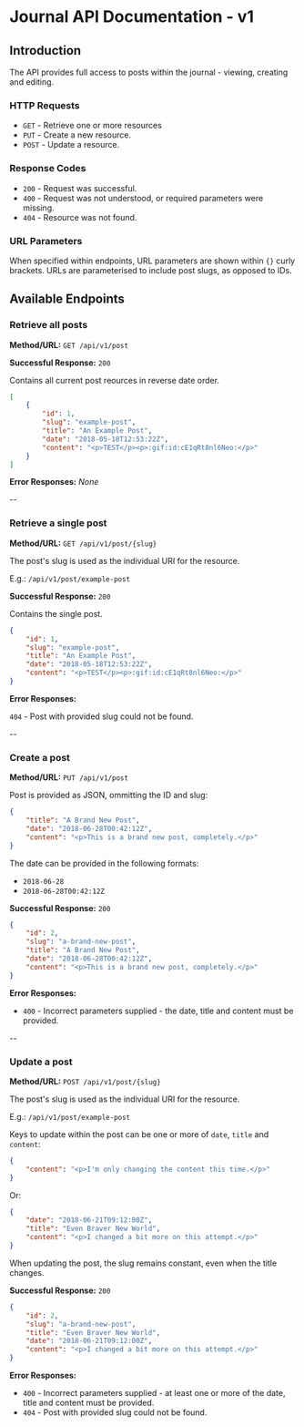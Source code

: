 # Journal API Documentation - v1

## Introduction

The API provides full access to posts within the journal - viewing, creating
and editing.

### HTTP Requests

* `GET` - Retrieve one or more resources
* `PUT` - Create a new resource.
* `POST` - Update a resource.

### Response Codes

* `200` - Request was successful.
* `400` - Request was not understood, or required parameters were missing.
* `404` - Resource was not found.

### URL Parameters

When specified within endpoints, URL parameters are shown within `{}` curly
brackets. URLs are parameterised to include post slugs, as opposed to IDs. 

## Available Endpoints

### Retrieve all posts

**Method/URL:** `GET /api/v1/post`

**Successful Response:** `200`

Contains all current post reources in reverse date order.

```json
[
    {
        "id": 1,
        "slug": "example-post",
        "title": "An Example Post",
        "date": "2018-05-18T12:53:22Z",
        "content": "<p>TEST</p><p>:gif:id:cE1qRt8nl6Neo:</p>"
    }
]
```
**Error Responses:** *None*

--

### Retrieve a single post

**Method/URL:** `GET /api/v1/post/{slug}`

The post's slug is used as the individual URI for the resource.

E.g.: `/api/v1/post/example-post`

**Successful Response:** `200`

Contains the single post.

```json
{
    "id": 1,
    "slug": "example-post",
    "title": "An Example Post",
    "date": "2018-05-18T12:53:22Z",
    "content": "<p>TEST</p><p>:gif:id:cE1qRt8nl6Neo:</p>"
}
```
**Error Responses:** 

`404` - Post with provided slug could not be found.

--

### Create a post

**Method/URL:** `PUT /api/v1/post`

Post is provided as JSON, ommitting the ID and slug:

```json
{
    "title": "A Brand New Post",
    "date": "2018-06-28T00:42:12Z",
    "content": "<p>This is a brand new post, completely.</p>"
}
```

The date can be provided in the following formats:

* `2018-06-28`
* `2018-06-28T00:42:12Z`

**Successful Response:** `200`

```json
{
    "id": 2,
    "slug": "a-brand-new-post",
    "title": "A Brand New Post",
    "date": "2018-06-28T00:42:12Z",
    "content": "<p>This is a brand new post, completely.</p>"
}
```

**Error Responses:**

* `400` - Incorrect parameters supplied - the date, title and content must be
provided.

--

### Update a post

**Method/URL:** `POST /api/v1/post/{slug}`

The post's slug is used as the individual URI for the resource.

E.g.: `/api/v1/post/example-post`

Keys to update within the post can be one or more of `date`, `title` and
`content`:

```json
{
    "content": "<p>I'm only changing the content this time.</p>"
}
```

Or:

```json
{
    "date": "2018-06-21T09:12:00Z",
    "title": "Even Braver New World",
    "content": "<p>I changed a bit more on this attempt.</p>"
}
```

When updating the post, the slug remains constant, even when the title changes.

**Successful Response:** `200`

```json
{
    "id": 2,
    "slug": "a-brand-new-post",
    "title": "Even Braver New World",
    "date": "2018-06-21T09:12:00Z",
    "content": "<p>I changed a bit more on this attempt.</p>"
}
```

**Error Responses:**

* `400` - Incorrect parameters supplied - at least one or more of the date,
title and content must be provided.
* `404` - Post with provided slug could not be found.
